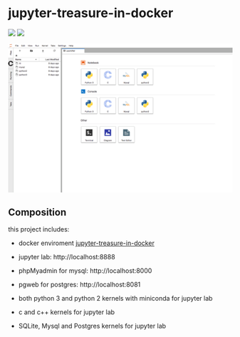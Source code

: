 # jupyter-treasure-in-docker

[![](https://images.microbadger.com/badges/image/mikesino/jupyter-treasure-in-docker.svg)](https://microbadger.com/images/mikesino/jupyter-treasure-in-docker "Get your own image badge on microbadger.com")
[![](https://images.microbadger.com/badges/version/mikesino/jupyter-treasure-in-docker.svg)](https://microbadger.com/images/mikesino/jupyter-treasure-in-docker "Get your own version badge on microbadger.com")

![jupyter-treasure-in-docker](https://github.com/mike-sino/jupyter-treasure-in-docker/blob/master/images/jupyter.png)

## Composition
this project includes:

* docker enviroment [jupyter-treasure-in-docker](https://hub.docker.com/r/mikesino/jupyter-treasure-in-docker/)

* jupyter lab: http://localhost:8888

* phpMyadmin for mysql: http://localhost:8000

* pgweb for postgres:  http://localhost:8081

* both python 3 and python 2 kernels with miniconda for jupyter lab

* c and c++ kernels for jupyter lab

* SQLite, Mysql and Postgres kernels for jupyter lab
